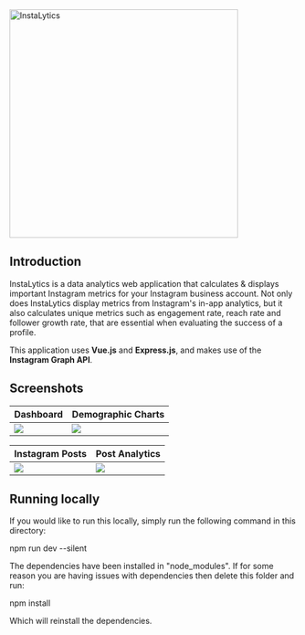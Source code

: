 <img src="https://imgur.com/8puZNk6.png" alt="InstaLytics" width="400px" />

## Introduction
InstaLytics is a data analytics web application that calculates & displays important Instagram metrics for your Instagram business account. Not only does InstaLytics display metrics from Instagram's in-app analytics, but it also calculates unique metrics such as engagement rate, reach rate and follower growth rate, that are essential when evaluating the success of a profile.  

This application uses **Vue.js** and **Express.js**, and makes use of the **Instagram Graph API**.

## Screenshots

| Dashboard                            | Demographic Charts                   | 
| ------------------------------------ | ------------------------------------ | 
| ![](https://imgur.com/JfSZq94.png) | ![](https://imgur.com/ykKvrWB.png) | 

| Instagram Posts                      | Post Analytics                       | 
| ------------------------------------ | ------------------------------------ | 
| ![](https://i.imgur.com/tHx3Bxb.png) | ![](https://i.imgur.com/7A3NMyJ.png) | 

## Running locally

If you would like to run this locally, simply run the following command in this directory:

npm run dev --silent

The dependencies have been installed in "node_modules". If for some reason you are having issues with dependencies then delete this folder and run:

npm install

Which will reinstall the dependencies.
